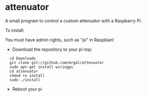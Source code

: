 # attenuator
A small program to control a custom attenuator with a Raspbarry Pi.

To install:

You must have admin rights, such as "pi" in Raspbian!

- Download the repository to your pi-top:

```
  cd Downloads
  git clone git://github.com/mrgal/attenuator
  sudo apt-get install wiringpi
  cd attenuator
  chmod +x install
  sudo ./install
```

- Reboot your pi
